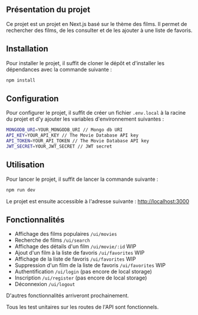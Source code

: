 ## Présentation du projet

Ce projet est un projet en Next.js basé sur le thème des films. Il permet de rechercher des films, de les consulter et de les ajouter à une liste de favoris.

## Installation

Pour installer le projet, il suffit de cloner le dépôt et d'installer les dépendances avec la commande suivante :

```bash
npm install
```

## Configuration

Pour configurer le projet, il suffit de créer un fichier `.env.local` à la racine du projet et d'y ajouter les variables d'environnement suivantes :


```bash
MONGODB_URI=YOUR_MONGODB_URI // Mongo db URI
API_KEY=YOUR_API_KEY // The Movie Database API key
API_TOKEN=YOUR_API_TOKEN // The Movie Database API key
JWT_SECRET=YOUR_JWT_SECRET // JWT secret
```

## Utilisation

Pour lancer le projet, il suffit de lancer la commande suivante :

```bash
npm run dev
```

Le projet est ensuite accessible à l'adresse suivante : [http://localhost:3000](http://localhost:3000)

## Fonctionnalités

- Affichage des films populaires `/ui/movies`
- Recherche de films `/ui/search`
- Affichage des détails d'un film `/ui/movie/:id` WIP
- Ajout d'un film à la liste de favoris `/ui/favorites` WIP
- Affichage de la liste de favoris `/ui/favorites` WIP
- Suppression d'un film de la liste de favoris `/ui/favorites` WIP
- Authentification `/ui/login` (pas encore de local storage)
- Inscription `/ui/register` (pas encore de local storage)
- Déconnexion `/ui/logout`

D'autres fonctionnalités arriveront prochainement.

Tous les test unitaires sur les routes de l'API sont fonctionnels.
